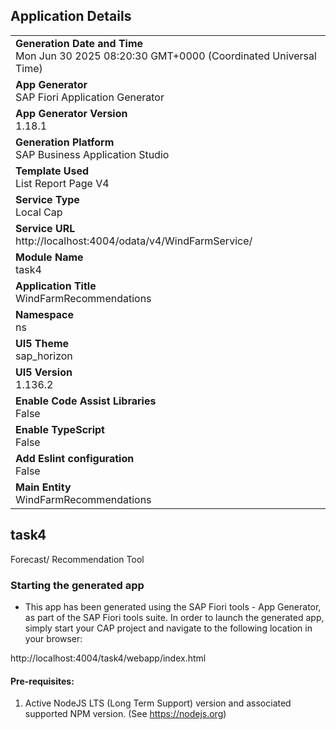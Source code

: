 ## Application Details
|               |
| ------------- |
|**Generation Date and Time**<br>Mon Jun 30 2025 08:20:30 GMT+0000 (Coordinated Universal Time)|
|**App Generator**<br>SAP Fiori Application Generator|
|**App Generator Version**<br>1.18.1|
|**Generation Platform**<br>SAP Business Application Studio|
|**Template Used**<br>List Report Page V4|
|**Service Type**<br>Local Cap|
|**Service URL**<br>http://localhost:4004/odata/v4/WindFarmService/|
|**Module Name**<br>task4|
|**Application Title**<br>WindFarmRecommendations|
|**Namespace**<br>ns|
|**UI5 Theme**<br>sap_horizon|
|**UI5 Version**<br>1.136.2|
|**Enable Code Assist Libraries**<br>False|
|**Enable TypeScript**<br>False|
|**Add Eslint configuration**<br>False|
|**Main Entity**<br>WindFarmRecommendations|

## task4

Forecast/ Recommendation Tool

### Starting the generated app

-   This app has been generated using the SAP Fiori tools - App Generator, as part of the SAP Fiori tools suite.  In order to launch the generated app, simply start your CAP project and navigate to the following location in your browser:

http://localhost:4004/task4/webapp/index.html

#### Pre-requisites:

1. Active NodeJS LTS (Long Term Support) version and associated supported NPM version.  (See https://nodejs.org)


